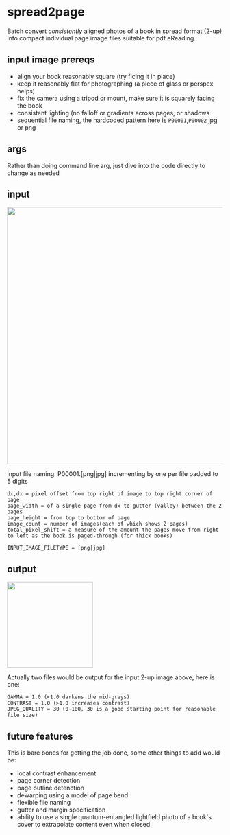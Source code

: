 # spread2page
Batch convert *consistently* aligned photos of a book in spread format (2-up) into compact individual page image files suitable for pdf eReading.

## input image prereqs
 - align your book reasonably square (try ficing it in place)
 - keep it reasonably flat for photographing (a piece of glass or perspex helps)
 - fix the camera using a tripod or mount, make sure it is squarely facing the book
 - consistent lighting (no falloff or gradients across pages, or shadows
 - sequential file naming, the hardcoded pattern here is `P00001`,`P00002` jpg or png
 
## args 
Rather than doing command line arg, just dive into the code directly to change as needed

## input
<img width="600px" src="https://user-images.githubusercontent.com/3287519/93689199-2c198900-fa9a-11ea-9b82-e855d99eaf8a.jpg" />

input file naming: P00001.[png|jpg] incrementing by one per file padded to 5 digits
```
dx,dx = pixel offset from top right of image to top right corner of page
page_width = of a single page from dx to gutter (valley) between the 2 pages
page_height = from top to bottom of page
image_count = number of images(each of which shows 2 pages)
total_pixel_shift = a measure of the amount the pages move from right to left as the book is paged-through (for thick books)

INPUT_IMAGE_FILETYPE = [png|jpg]
```

## output
<img width="200px" src="https://user-images.githubusercontent.com/3287519/93689227-62ef9f00-fa9a-11ea-9dce-723af4a21c87.jpg" />

Actually two files would be output for the input 2-up image above, here is one:
```
GAMMA = 1.0 (<1.0 darkens the mid-greys)
CONTRAST = 1.0 (>1.0 increases contrast)
JPEG_QUALITY = 30 (0-100, 30 is a good starting point for reasonable file size)
```

## future features
This is bare bones for getting the job done, some other things to add would be:
 - local contrast enhancement
 - page corner detection
 - page outline detenction
 - dewarping using a model of page bend
 - flexible file naming
 - gutter and margin specification
 - ability to use a single quantum-entangled lightfield photo of a book's cover to extrapolate content even when closed

